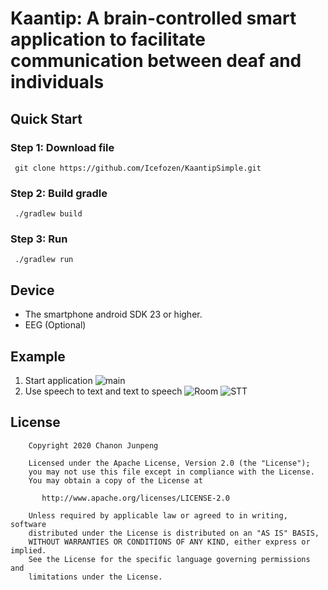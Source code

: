 Kaantip: A brain-controlled smart application to facilitate communication between deaf and individuals
======

Quick Start
-------
### Step 1: Download file
```
 git clone https://github.com/Icefozen/KaantipSimple.git
 ```

### Step 2: Build gradle
```
 ./gradlew build
```

### Step 3: Run
```
 ./gradlew run
```

Device
-------
- The smartphone android SDK 23 or higher.
- EEG (Optional)

Example
-------
1. Start application
![main](https://github.com/Icefozen/KaantipSimple/blob/master/img/main.jpg?raw=true)
2. Use speech to text and text to speech
![Room](https://github.com/Icefozen/KaantipSimple/blob/master/img/Room.jpg?raw=true)
![STT](https://github.com/Icefozen/KaantipSimple/blob/master/img/STT.jpg?raw=true)

License
-------
```
    Copyright 2020 Chanon Junpeng

    Licensed under the Apache License, Version 2.0 (the "License");
    you may not use this file except in compliance with the License.
    You may obtain a copy of the License at

       http://www.apache.org/licenses/LICENSE-2.0

    Unless required by applicable law or agreed to in writing, software
    distributed under the License is distributed on an "AS IS" BASIS,
    WITHOUT WARRANTIES OR CONDITIONS OF ANY KIND, either express or implied.
    See the License for the specific language governing permissions and
    limitations under the License.
```
